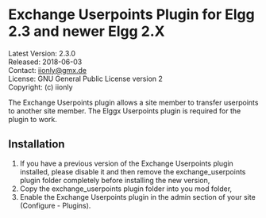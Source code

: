 Exchange Userpoints Plugin for Elgg 2.3 and newer Elgg 2.X
==========================================================

Latest Version: 2.3.0  
Released: 2018-06-03  
Contact: iionly@gmx.de  
License: GNU General Public License version 2  
Copyright: (c) iionly


The Exchange Userpoints plugin allows a site member to transfer userpoints to another site member. The Elggx Userpoints plugin is required for the plugin to work.


Installation
------------

1. If you have a previous version of the Exchange Userpoints plugin installed, please disable it and then remove the exchange_userpoints plugin folder completely before installing the new version,
2. Copy the exchange_userpoints plugin folder into you mod folder,
3. Enable the Exchange Userpoints plugin in the admin section of your site (Configure - Plugins).
